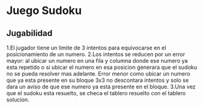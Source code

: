 # Juego Sudoku

## Jugabilidad

1.El jugador tiene un limite de 3 intentos para equivocarse en el posicionamiento de un numero. 
2.Los intentos se reducen por un error mayor: al ubicar un numero en una fila y columna donde ese  numero ya esta repetido o si ubicar el numero en esa posicion generara que el sudoku no se pueda resolver mas adelante. Error menor como ubicar un numero que ya esta presente en su bloque 3x3 no descontara intentos y solo se dara un aviso de que ese numero ya esta presente en el bloque.
3.Una vez que el sudoku esta resuelto, se checa el tablero resuelto con el tablero solucion.

